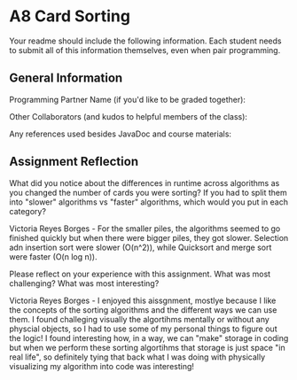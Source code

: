 # A8 Card Sorting

Your readme should include the following information. Each student needs to submit all of this information themselves, even when pair programming. 

## General Information
Programming Partner Name (if you'd like to be graded together):

Other Collaborators (and kudos to helpful members of the class):

Any references used besides JavaDoc and course materials:

## Assignment Reflection

What did you notice about the differences in runtime across algorithms as you changed the number of cards you were sorting? If you had to split them into "slower" algorithms vs "faster" algorithms, which would you put in each category?

Victoria Reyes Borges - For the smaller piles, the algorithms seemed to go finished quickly but when there were bigger piles, they got slower. Selection adn insertion sort were slower (O(n^2)), while Quicksort and merge sort were faster (O(n log n)).

Please reflect on your experience with this assignment. What was most challenging? What was most interesting?

Victoria Reyes Borges - I enjoyed this aissgnment, mostlye because I like the concepts of the sorting algorithms and the different ways we can use them. I found challeging visually the algortihms mentally or without any physcial objects, so I had to use some of my personal things to figure out the logic! I found interesting how, in a way, we can "make" storage in coding but when we perform these sorting algortihms that storage is just space "in real life", so definitely tying that back what I was doing with physically visualizing my algorithm into code was interesting!
